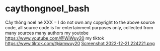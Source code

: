 # caythongnoel_bash
Cây thông noel nè
XXX = I do not own any copyright to the above source code, all source code is for entertainment purposes only, collected from many sources many authors
my youtobe https://www.youtube.com/@WiWuy20
my tiktok https://www.tiktok.com/@iamwuy20
[Screenshot 2022-12-21 224221.png](https://github.com/huytran1120/caythongnoel_bash/blob/main/Screenshot%202022-12-21%20224221.png)
